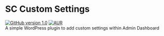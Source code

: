 # SC Custom Settings #
[![GitHub version 1.0](https://badge.fury.io/gh/Surfing-Chef%2Fsc-custom-settings.svg)](https://badge.fury.io/gh/Surfing-Chef%2Fsc-custom-settings)  [![AUR](https://img.shields.io/aur/license/yaourt.svg)](https://github.com/Surfing-Chef/sc-custom-settings)   
A simple WordPress plugin to add custom settings within Admin Dashboard
